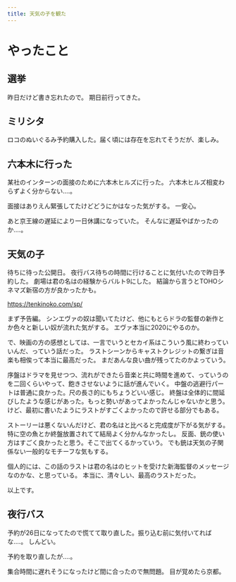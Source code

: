 ```yaml
---
title: 天気の子を観た
---
```


# やったこと

## 選挙

昨日だけど書き忘れたので。
期日前行ってきた。

## ミリシタ

ロコのぬいぐるみ予約購入した。届く頃には存在を忘れてそうだが、楽しみ。

## 六本木に行った

某社のインターンの面接のために六本木ヒルズに行った。
六本木ヒルズ相変わらずよく分からない‥‥。

面接はありえん緊張してたけどどうにかはなった気がする。
一安心。

あと京王線の遅延により一日休講になっていた。
そんなに遅延やばかったのか‥‥。

## 天気の子

待ちに待った公開日。
夜行バス待ちの時間に行けることに気付いたので昨日予約した。
劇場は君の名はの経験からバルト9にした。
結論から言うとTOHOシネマズ新宿の方が良かったかも。

https://tenkinoko.com/sp/

まず予告編。
シンエヴァの奴は聞いてたけど、他にもとらドラの監督の新作とか色々と新しい奴が流れた気がする。
エヴァ本当に2020にやるのか。

で、映画の方の感想としては、一言でいうとセカイ系はこういう風に終わっていいんだ、っていう話だった。
ラストシーンからキャストクレジットの繋ぎは音楽も相俟って本当に最高だった。
まだあんな良い曲が残ってたのかよっていう。

序盤はドラマを見せつつ、流れができたら音楽と共に時間を進めて、っていうのを二回くらいやって、飽きさせないように話が進んでいく。
中盤の逃避行パートは普通に良かった。尺の長さ的にもちょうどいい感じ。
終盤は全体的に間延びしたような感じがあった。もっと勢いがあってよかったんじゃないかと思う。けど、最初に書いたようにラストがすごくよかったので許せる部分でもある。

ストーリーは悪くないんだけど、君の名はと比べると完成度が下がる気がする。
特に空の魚とか終盤放置されてて結局よく分かんなかったし。
反面、銃の使い方はすごく良かったと思う。そこで出てくるかっていう。
でも銃は天気の子関係ない一般的なモチーフな気もする。

個人的には、この話のラストは君の名はのヒットを受けた新海監督のメッセージなのかな、と思っている。
本当に、清々しい、最高のラストだった。

以上です。

## 夜行バス

予約が26日になってたので慌てて取り直した。振り込む前に気付いてればな‥‥。
しんどい。

予約を取り直したが‥‥。

集合時間に遅れそうになったけど間に合ったので無問題。
目が覚めたら京都。
